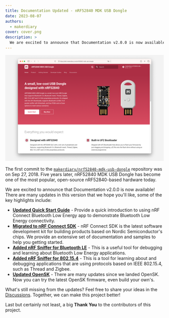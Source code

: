 ```yaml
---
title: Documentation Updated - nRF52840 MDK USB Dongle
date: 2023-08-07
authors:
  - makerdiary
cover: cover.png
description: >
  We are excited to announce that Documentation v2.0.0 is now available! There are many updates in this version that we hope you'll like.
---
```


![](cover.png)

The first commit to the [`makerdiary/nrf52840-mdk-usb-dongle`](https://github.com/makerdiary/nrf52840-mdk-usb-dongle) repository was on Sep 27, 2018. Five years later, nRF52840 MDK USB Dongle has become one of the most popular, open-source nRF52840-based hardware today.

We are excited to announce that Documentation v2.0.0 is now available! There are many updates in this version that we hope you'll like, some of the key highlights include:

- [__Updated Quick Start Guide__](https://wiki.makerdiary.com/nrf52840-mdk-usb-dongle/getting-started/) - Provide a quick introduction to using nRF Connect Bluetooth Low Energy app to demonstrate Bluetooth Low Energy connectivity.
- [__Migrated to nRF Connect SDK__](https://wiki.makerdiary.com/nrf52840-mdk-usb-dongle/guides/ncs/) - nRF Connect SDK is the latest software development kit for building products based on Nordic Semiconductor's chips. We provide an extensive set of documentation and samples to help you getting started.
- [__Added nRF Sniffer for Bluetooth LE__](https://wiki.makerdiary.com/nrf52840-mdk-usb-dongle/guides/ble-sniffer/) - This is a useful tool for debugging and learning about Bluetooth Low Energy applications.
- [__Added nRF Sniffer for 802.15.4__](https://wiki.makerdiary.com/nrf52840-mdk-usb-dongle/guides/nrf802154-sniffer/) - This is a tool for learning about and debugging applications that are using protocols based on IEEE 802.15.4, such as Thread and Zigbee.
- [__Updated OpenSK__](https://wiki.makerdiary.com/nrf52840-mdk-usb-dongle/guides/opensk/) - There are many updates since we landed OpenSK. Now you can try the latest OpenSK firmware, even build your own's.

What's still missing from the updates? Feel free to share your ideas in the [Discussions](https://github.com/makerdiary/nrf52840-mdk-usb-dongle/discussions). Together, we can make this project better!

Last but certainly not least, a big __Thank You__ to the contributors of this project.
